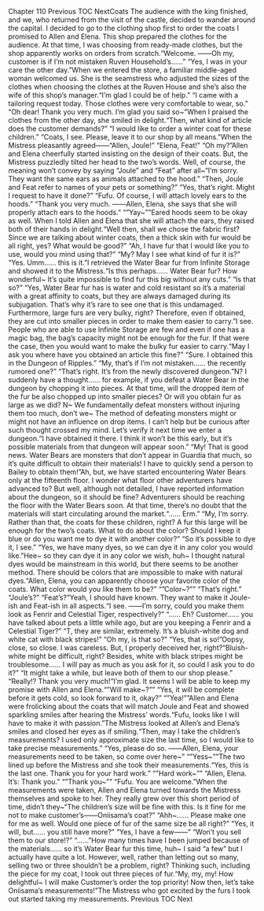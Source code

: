 Chapter 110 Previous TOC NextCoats The audience with the king finished, and we, who returned from the visit of the castle, decided to wander around the capital. I decided to go to the clothing shop first to order the coats I promised to Allen and Elena. This shop prepared the clothes for the audience. At that time, I was choosing from ready-made clothes, but the shop apparently works on orders from scratch.“Welcome. ――Oh my, customer is if I’m not mistaken Ruven Household’s……” “Yes, I was in your care the other day.”When we entered the store, a familiar middle-aged woman welcomed us. She is the seamstress who adjusted the sizes of the clothes when choosing the clothes at the Ruven House and she’s also the wife of this shop’s manager.“I’m glad I could be of help.” “I came with a tailoring request today. Those clothes were very comfortable to wear, so.” “Oh dear! Thank you very much. I’m glad you said so~”When I praised the clothes from the other day, she smiled in delight.“Then, what kind of article does the customer demands?” “I would like to order a winter coat for these children.” “Coats, I see. Please, leave it to our shop by all means.”When the Mistress pleasantly agreed――“Allen, Joule!” “Elena, Feat!” “Oh my?”Allen and Elena cheerfully started insisting on the design of their coats. But, the Mistress puzzledly tilted her head to the two’s words. Well, of course, the meaning won’t convey by saying “Joule” and “Feat” after all~“I’m sorry. They want the same ears as animals attached to the hood.” “Then, Joule and Feat refer to names of your pets or something?” “Yes, that’s right. Might I request to have it done?” “Fufu. Of course, I will attach lovely ears to the hoods.” “Thank you very much. ――Allen, Elena, she says that she will properly attach ears to the hoods.” “”Yay~””Eared hoods seem to be okay as well. When I told Allen and Elena that she will attach the ears, they raised both of their hands in delight.“Well then, shall we chose the fabric first? Since we are talking about winter coats, then a thick skin with fur would be all right, yes? What would be good?” “Ah, I have fur that I would like you to use, would you mind using that?” “My? May I see what kind of fur it is?” “Yes. Umm…… this is it.”I retrieved the Water Bear fur from Infinite Storage and showed it to the Mistress.“Is this perhaps…… Water Bear fur? How wonderful~ It’s quite impossible to find fur this big without any cuts.” “Is that so?” “Yes, Water Bear fur has is water and cold resistant so it’s a material with a great affinity to coats, but they are always damaged during its subjugation. That’s why it’s rare to see one that is this undamaged. Furthermore, large furs are very bulky, right? Therefore, even if obtained, they are cut into smaller pieces in order to make them easier to carry.”I see. People who are able to use Infinite Storage are few and even if one has a magic bag, the bag’s capacity might not be enough for the fur. If that were the case, then you would want to make the bulky fur easier to carry.“May I ask you where have you obtained an article this fine?” “Sure. I obtained this in the Dungeon of Ripples.” “My, that’s if I’m not mistaken…… the recently rumored one?” “That’s right. It’s from the newly discovered dungeon.”N? I suddenly have a thought…… for example, if you defeat a Water Bear in the dungeon by chopping it into pieces. At that time, will the dropped item of the fur be also chopped up into smaller pieces? Or will you obtain fur as large as we did? N~ We fundamentally defeat monsters without injuring them too much, don’t we~ The method of defeating monsters might or might not have an influence on drop items. I can’t help but be curious after such thought crossed my mind. Let’s verify it next time we enter a dungeon.“I have obtained it there. I think it won’t be this early, but it’s possible materials from that dungeon will appear soon.” “My! That is good news. Water Bears are monsters that don’t appear in Guardia that much, so it’s quite difficult to obtain their materials! I have to quickly send a person to Bailey to obtain them!”Ah, but, we have started encountering Water Bears only at the fifteenth floor. I wonder what floor other adventurers have advanced to? But well, although not detailed, I have reported information about the dungeon, so it should be fine? Adventurers should be reaching the floor with the Water Bears soon. At that time, there’s no doubt that the materials will start circulating around the market.“…… Erm.” “My, I’m sorry. Rather than that, the coats for these children, right? A fur this large will be enough for the two’s coats. What to do about the color? Should I keep it blue or do you want me to dye it with another color?” “So it’s possible to dye it, I see.” “Yes, we have many dyes, so we can dye it in any color you would like.”Hee~ so they can dye it in any color we wish, huh~ I thought natural dyes would be mainstream in this world, but there seems to be another method. There should be colors that are impossible to make with natural dyes.“Allen, Elena, you can apparently choose your favorite color of the coats. What color would you like them to be?” “”Color~?”” “That’s right.” “Joule’s?” “Feat’s?”Yeah, I should have known. They want to make it Joule-ish and Feat-ish in all aspects.“I see. ――I’m sorry, could you make them look as Fenrir and Celestial Tiger, respectively?” “…… Eh? Customer…… you have talked about pets a little while ago, but are you keeping a Fenrir and a Celestial Tiger?” “T, they are similar, extremely. It’s a bluish-white dog and white cat with black stripes!” “Oh my, is that so?” “Yes, that is so!”Oopsy, close, so close. I was careless. But, I properly deceived her, right?“Bluish-white might be difficult, right? Besides, white with black stripes might be troublesome…… I will pay as much as you ask for it, so could I ask you to do it?” “It might take a while, but leave both of them to our shop please.” “Really!? Thank you very much!”I’m glad. It seems I will be able to keep my promise with Allen and Elena.“”Will make~?”” “Yes, it will be complete before it gets cold, so look forward to it, okay?” “”Yea!””Allen and Elena were frolicking about the coats that will match Joule and Feat and showed sparkling smiles after hearing the Mistress’ words.“Fufu, looks like I will have to make it with passion.”The Mistress looked at Allen’s and Elena’s smiles and closed her eyes as if smiling.“Then, may I take the children’s measurements? I used only approximate size the last time, so I would like to take precise measurements.” “Yes, please do so. ――Allen, Elena, your measurements need to be taken, so come over here~” “”Yess~””The two lined up before the Mistress and she took their measurements.“Yes, this is the last one. Thank you for your hard work.” “”Hard work~”” “Allen, Elena. It’s: Thank you.” “”Thank you~”” “Fufu. You are welcome.”When the measurements were taken, Allen and Elena turned towards the Mistress themselves and spoke to her. They really grew over this short period of time, didn’t they~“The children’s size will be fine with this. Is it fine for me not to make customer’s――Oniisama’s coat?” “Ahh~…… Please make one for me as well. Would one piece of fur of the same size be all right?” “Yes, it will, but…… you still have more?” “Yes, I have a few――” “Won’t you sell them to our store!?” “……”How many times have I been jumped because of the materials…… so it’s Water Bear fur this time, huh~ I said “a few” but I actually have quite a lot. However, well, rather than letting out so many, selling two or three shouldn’t be a problem, right? Thinking such, including the piece for my coat, I took out three pieces of fur.“My, my, my! How delightful~ I will make Customer’s order the top priority! Now then, let’s take Oniisama’s measurements!”The Mistress who got excited by the furs I took out started taking my measurements. Previous TOC Next